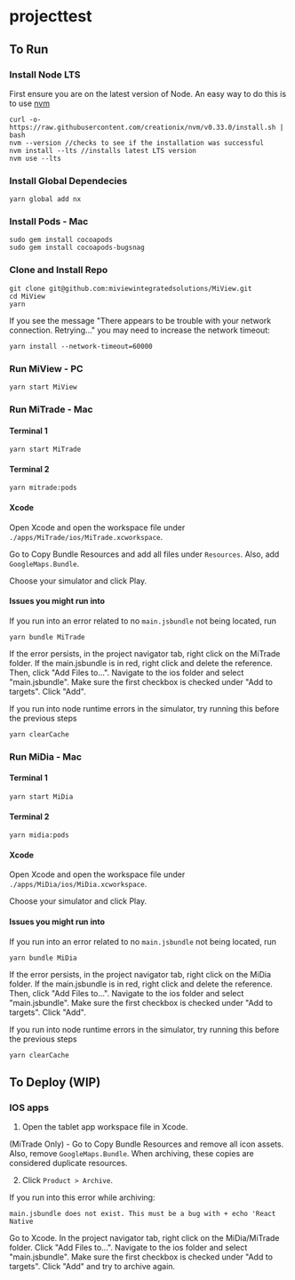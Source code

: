 # projecttest

## To Run

### Install Node LTS

First ensure you are on the latest version of Node. An easy way to do this is to use [nvm](https://github.com/nvm-sh/nvm/blob/master/README.md)

```
curl -o- https://raw.githubusercontent.com/creationix/nvm/v0.33.0/install.sh | bash
nvm --version //checks to see if the installation was successful
nvm install --lts //installs latest LTS version
nvm use --lts
```

### Install Global Dependecies

```
yarn global add nx
```

### Install Pods - Mac

```
sudo gem install cocoapods
sudo gem install cocoapods-bugsnag
```

### Clone and Install Repo

```
git clone git@github.com:miviewintegratedsolutions/MiView.git
cd MiView
yarn
```

If you see the message "There appears to be trouble with your network connection. Retrying..." you may need to increase the network timeout:

```
yarn install --network-timeout=60000
```

### Run MiView - PC

```
yarn start MiView
```

### Run MiTrade - Mac

#### Terminal 1

```
yarn start MiTrade
```

#### Terminal 2

```
yarn mitrade:pods
```

#### Xcode

Open Xcode and open the workspace file under `./apps/MiTrade/ios/MiTrade.xcworkspace`.

Go to Copy Bundle Resources and add all files under `Resources`. Also, add `GoogleMaps.Bundle`.

Choose your simulator and click Play.

#### Issues you might run into

If you run into an error related to no `main.jsbundle` not being located, run

```
yarn bundle MiTrade
```

If the error persists, in the project navigator tab, right click on the MiTrade folder. If the main.jsbundle is in red, right click and delete the reference. Then, click "Add Files to...". Navigate to the ios folder and select "main.jsbundle". Make sure the first checkbox is checked under "Add to targets". Click "Add".

If you run into node runtime errors in the simulator, try running this before the previous steps

```
yarn clearCache
```

### Run MiDia - Mac

#### Terminal 1

```
yarn start MiDia
```

#### Terminal 2

```
yarn midia:pods
```

#### Xcode

Open Xcode and open the workspace file under `./apps/MiDia/ios/MiDia.xcworkspace`.

Choose your simulator and click Play.

#### Issues you might run into

If you run into an error related to no `main.jsbundle` not being located, run

```
yarn bundle MiDia
```

If the error persists, in the project navigator tab, right click on the MiDia folder. If the main.jsbundle is in red, right click and delete the reference. Then, click "Add Files to...". Navigate to the ios folder and select "main.jsbundle". Make sure the first checkbox is checked under "Add to targets". Click "Add".

If you run into node runtime errors in the simulator, try running this before the previous steps

```
yarn clearCache
```

## To Deploy (WIP)

### IOS apps

1. Open the tablet app workspace file in Xcode.

(MiTrade Only) - Go to Copy Bundle Resources and remove all icon assets. Also, remove `GoogleMaps.Bundle`. When archiving, these copies are considered duplicate resources.

2. Click `Product > Archive`.

If you run into this error while archiving:

```
main.jsbundle does not exist. This must be a bug with + echo 'React Native
```

Go to Xcode. In the project navigator tab, right click on the MiDia/MiTrade folder. Click "Add Files to...". Navigate to the ios folder and select "main.jsbundle". Make sure the first checkbox is checked under "Add to targets". Click "Add" and try to archive again.
